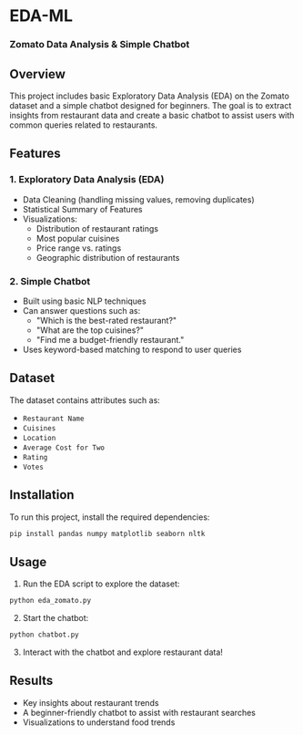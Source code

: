 # EDA-ML
### Zomato Data Analysis & Simple Chatbot

## Overview
This project includes basic Exploratory Data Analysis (EDA) on the Zomato dataset and a simple chatbot designed for beginners. The goal is to extract insights from restaurant data and create a basic chatbot to assist users with common queries related to restaurants.


## Features
### 1. **Exploratory Data Analysis (EDA)**
- Data Cleaning (handling missing values, removing duplicates)
- Statistical Summary of Features
- Visualizations:
  - Distribution of restaurant ratings
  - Most popular cuisines
  - Price range vs. ratings
  - Geographic distribution of restaurants

### 2. **Simple Chatbot**
- Built using basic NLP techniques
- Can answer questions such as:
  - "Which is the best-rated restaurant?"
  - "What are the top cuisines?"
  - "Find me a budget-friendly restaurant."
- Uses keyword-based matching to respond to user queries

## Dataset
The dataset contains attributes such as:
- `Restaurant Name`
- `Cuisines`
- `Location`
- `Average Cost for Two`
- `Rating`
- `Votes`

## Installation
To run this project, install the required dependencies:
```bash
pip install pandas numpy matplotlib seaborn nltk
```

## Usage
1. Run the EDA script to explore the dataset:
```bash
python eda_zomato.py
```
2. Start the chatbot:
```bash
python chatbot.py
```
3. Interact with the chatbot and explore restaurant data!

## Results
- Key insights about restaurant trends
- A beginner-friendly chatbot to assist with restaurant searches
- Visualizations to understand food trends

